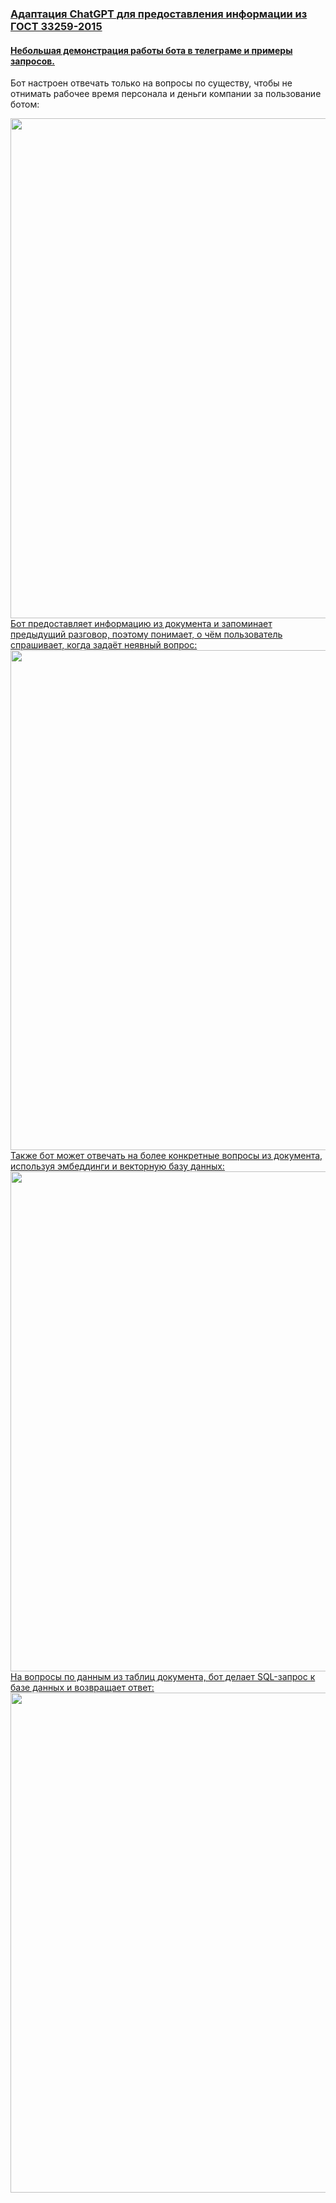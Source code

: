 ### <ins>Адаптация ChatGPT для предоставления информации из ГОСТ 33259-2015</ins>  
   
#### <ins>Небольшая демонстрация работы бота в телеграме и примеры запросов.</ins>  
  
Бот настроен отвечать только на вопросы по существу, чтобы не отнимать рабочее время персонала и деньги компании 
за пользование ботом:  

<img src="https://github.com/mikhail-rozov/ChatGPT-adaptation/assets/77928025/389407ef-9d28-4a91-8dac-acf0ed7553a8" width="800" />  
<br>
<ins>Бот предоставляет информацию из документа и запоминает предыдущий разговор, поэтому понимает, о чём пользователь 
спрашивает, когда задаёт неявный вопрос:</ins>  
<br>
<img src="https://github.com/mikhail-rozov/ChatGPT-adaptation/assets/77928025/f30b5fba-20c4-4bfa-811f-bfcfab6b04ff" width="800" />  
<br>
<ins>Также бот может отвечать на более конкретные вопросы из документа, используя эмбеддинги и векторную базу данных:</ins>  
<br>
<img src="https://github.com/mikhail-rozov/ChatGPT-adaptation/assets/77928025/a5d9de3d-d0bf-4898-8f1b-3005a914f660" width="800" />  
<br>
<ins>На вопросы по данным из таблиц документа, бот делает SQL-запрос к базе данных и возвращает ответ:</ins>  
<br>
<img src="https://github.com/mikhail-rozov/ChatGPT-adaptation/assets/77928025/6dc596d2-1ed4-4f5e-a1db-b0588a64497c" width="800" />  
